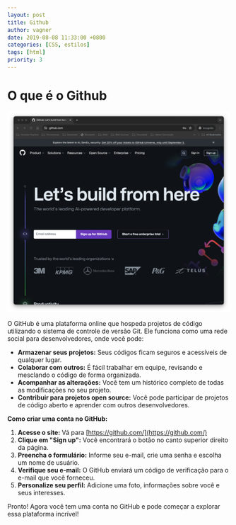 ```yaml
---
layout: post
title: Github
author: vagner
date: 2019-08-08 11:33:00 +0800
categories: [CSS, estilos]
tags: [html]
priority: 3
---
```


# O que é o Github

![Github home page](/assets/img/github-home.png)

O GitHub é uma plataforma online que hospeda projetos de código utilizando o sistema de controle de versão Git. Ele funciona como uma rede social para desenvolvedores, onde você pode:

* **Armazenar seus projetos:** Seus códigos ficam seguros e acessíveis de qualquer lugar.
* **Colaborar com outros:** É fácil trabalhar em equipe, revisando e mesclando o código de forma organizada.
* **Acompanhar as alterações:** Você tem um histórico completo de todas as modificações no seu projeto.
* **Contribuir para projetos open source:** Você pode participar de projetos de código aberto e aprender com outros desenvolvedores.

**Como criar uma conta no GitHub:**

1. **Acesse o site:** Vá para [https://github.com/](https://github.com/)
2. **Clique em "Sign up":** Você encontrará o botão no canto superior direito da página.
3. **Preencha o formulário:** Informe seu e-mail, crie uma senha e escolha um nome de usuário.
4. **Verifique seu e-mail:** O GitHub enviará um código de verificação para o e-mail que você forneceu.
5. **Personalize seu perfil:** Adicione uma foto, informações sobre você e seus interesses.

Pronto! Agora você tem uma conta no GitHub e pode começar a explorar essa plataforma incrível!

